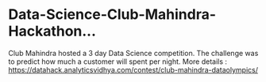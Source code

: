 # Data-Science-Club-Mahindra-Hackathon...
Club Mahindra hosted a 3 day Data Science competition. The challenge was to predict how much a customer will spent per night. More details : https://datahack.analyticsvidhya.com/contest/club-mahindra-dataolympics/

